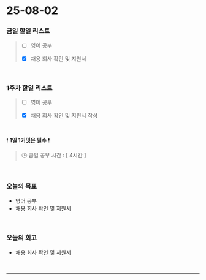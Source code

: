 # 25-08-02

### 금일 할일 리스트
> - [ ] 영어 공부
>
> - [x] 채용 회사 확인 및 지원서

<br/>

### 1주차 할일 리스트
> - [ ] 영어 공부
>
> - [x] 채용 회사 확인 및 지원서 작성

<br/>

❗ **1일 1커밋은 필수** ❗

> 🕒 금일 공부 시간 : [ 4시간 ]

<br/>

### 오늘의 목표
- 영어 공부
- 채용 회사 확인 및 지원서 

<br>

### 오늘의 회고
- 채용 회사 확인 및 지원서 


<br/>

---
